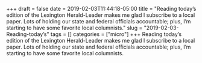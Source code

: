 +++draft = falsedate = 2019-02-03T11:44:18-05:00title = "Reading today’s edition of the Lexington Herald-Leader makes me glad I subscribe to a local paper. Lots of holding our state and federal officials accountable; plus, I’m starting to have some favorite local columnists."slug = "2019-02-03-Reading-today’s"tags = []categories = ["micro"]+++Reading today’s edition of the Lexington Herald-Leader makes me glad I subscribe to a local paper. Lots of holding our state and federal officials accountable; plus, I’m starting to have some favorite local columnists.